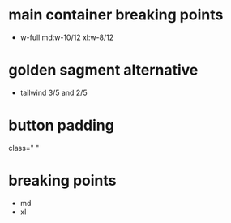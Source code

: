 # main container breaking points
- w-full md:w-10/12 xl:w-8/12

# golden sagment alternative 
- tailwind 3/5 and 2/5 

# button padding 
class="	"

# breaking points
- md
- xl
